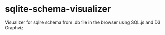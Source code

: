 # sqlite-schema-visualizer

Visualizer for sqlite schema from .db file in the browser using SQL.js and D3 Graphviz